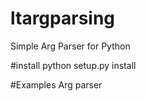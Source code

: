 # ltargparsing
Simple Arg Parser for Python


#install 
python setup.py install

#Examples Arg parser

